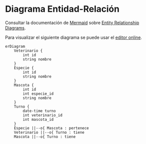 Diagrama Entidad-Relación
=========================

Consultar la documentación de [Mermaid](https://github.com/mermaid-js/mermaid) sobre [Entity Relationship Diagrams](https://mermaid.js.org/syntax/entityRelationshipDiagram.html).

Para visualizar el siguiente diagrama se puede usar el [editor online](https://mermaid.live/).

```mermaid
erDiagram
    Veterinario {
        int id
        string nombre
    }
    Especie {
        int id
        string nombre
    }
    Mascota {
        int id
        int especie_id
        string nombre
    }
    Turno {
        date-time turno
        int veterinario_id
        int mascota_id
    }
    Especie ||--o{ Mascota : pertenece
    Veterinario ||--o{ Turno : tiene
    Mascota ||--o{ Turno : tiene
```
